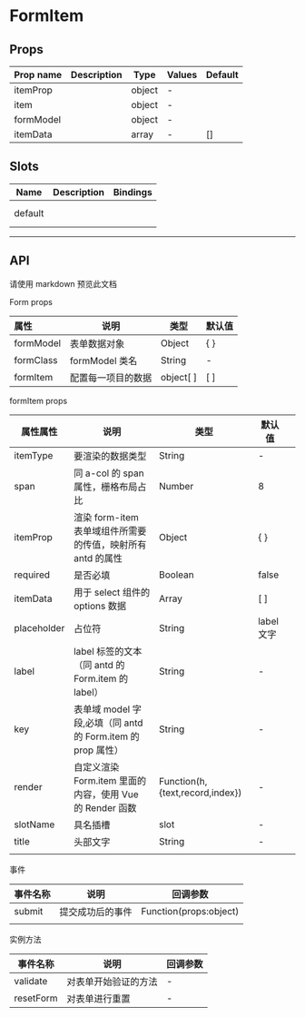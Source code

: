 # FormItem

## Props

| Prop name | Description | Type   | Values | Default |
| --------- | ----------- | ------ | ------ | ------- |
| itemProp  |             | object | -      |         |
| item      |             | object | -      |         |
| formModel |             | object | -      |         |
| itemData  |             | array  | -      | []      |

## Slots

| Name    | Description | Bindings |
| ------- | ----------- | -------- |
| default |             | <br><br> |

---

## API

请使用 markdown 预览此文档

Form props

| 属性      | 说明               | 类型      | 默认值 |
| :-------- | ------------------ | --------- | ------ |
| formModel | 表单数据对象       | Object    | { }    |
| formClass | formModel 类名     | String    | -      |
| formItem  | 配置每一项目的数据 | object[ ] | [ ]    |

formItem props

| 属性属性    | 说明                                                        | 类型                            | 默认值     |     |
| ----------- | ----------------------------------------------------------- | ------------------------------- | ---------- | --- |
| itemType    | 要渲染的数据类型                                            | String                          | -          |     |
| span        | 同 a-col 的 span 属性，栅格布局占比                         | Number                          | 8          |     |
| itemProp    | 渲染 form-item 表单域组件所需要的传值，映射所有 antd 的属性 | Object                          | { }        |     |
| required    | 是否必填                                                    | Boolean                         | false      |     |
| itemData    | 用于 select 组件的 options 数据                             | Array                           | [ ]        |     |
| placeholder | 占位符                                                      | String                          | label 文字 |     |
| label       | label 标签的文本（同 antd 的 Form.item 的 label）           | String                          | -          |     |
| key         | 表单域 model 字段,必填（同 antd 的 Form.item 的 prop 属性） | String                          | -          |     |
| render      | 自定义渲染 Form.item 里面的内容，使用 Vue 的 Render 函数    | Function(h,{text,record,index}) | -          |     |
| slotName    | 具名插槽                                                    | slot                            | -          |     |
| title       | 头部文字                                                    | String                          | -          |     |
|             |                                                             |                                 |            |     |

事件

| 事件名称 | 说明             | 回调参数               |
| -------- | ---------------- | ---------------------- |
| submit   | 提交成功后的事件 | Function(props:object) |
|          |                  |                        |

实例方法

| 事件名称  | 说明                 | 回调参数 |
| --------- | -------------------- | -------- |
| validate  | 对表单开始验证的方法 | -        |
| resetForm | 对表单进行重置       | -        |
